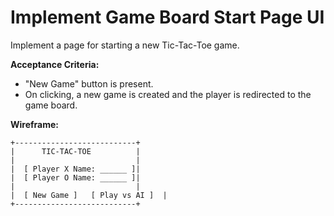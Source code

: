 # Implement Game Board Start Page UI

Implement a page for starting a new Tic-Tac-Toe game.

**Acceptance Criteria:**
- "New Game" button is present.
- On clicking, a new game is created and the player is redirected to the game board.

**Wireframe:**
```
+---------------------------+
|      TIC-TAC-TOE          |
|                           |
|  [ Player X Name: ______ ]|
|  [ Player O Name: ______ ]|
|                           |
|  [ New Game ]   [ Play vs AI ]  |
+---------------------------+
```
